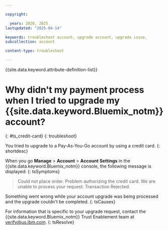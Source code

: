 ```yaml
---

copyright:

  years: 2020, 2025
lastupdated: "2025-04-14"

keywords: troubleshoot account, upgrade account, upgrade issue, 
subcollection: account

content-type: troubleshoot

---
```


{{site.data.keyword.attribute-definition-list}}

# Why didn't my payment process when I tried to upgrade my {{site.data.keyword.Bluemix_notm}} account? 
{: #ts_credit-card}
{: troubleshoot}

You tried to upgrade to a Pay-As-You-Go account by using a credit card. 
{: shortdesc}

When you go **Manage** > **Account** > **Account Settings** in the {{site.data.keyword.Bluemix_notm}} console, the following message is displayed:
{: tsSymptoms}

> Could not place order. Problem authorizing the credit card. We are unable to process your request: Transaction Rejected.

Something went wrong while your account upgrade was being processed and the upgrade couldn't be completed. 
{: tsCauses}

For information that is specific to your upgrade request, contact the {{site.data.keyword.Bluemix_notm}} Trust Enablement team at verify@us.ibm.com.
{: tsResolve}
